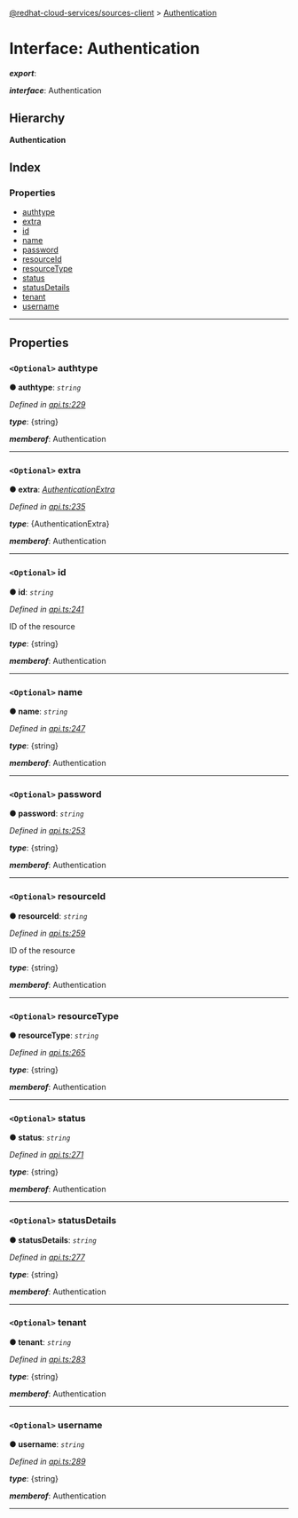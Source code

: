 [@redhat-cloud-services/sources-client](../README.md) > [Authentication](../interfaces/authentication.md)

# Interface: Authentication

*__export__*: 

*__interface__*: Authentication

## Hierarchy

**Authentication**

## Index

### Properties

* [authtype](authentication.md#authtype)
* [extra](authentication.md#extra)
* [id](authentication.md#id)
* [name](authentication.md#name)
* [password](authentication.md#password)
* [resourceId](authentication.md#resourceid)
* [resourceType](authentication.md#resourcetype)
* [status](authentication.md#status)
* [statusDetails](authentication.md#statusdetails)
* [tenant](authentication.md#tenant)
* [username](authentication.md#username)

---

## Properties

<a id="authtype"></a>

### `<Optional>` authtype

**● authtype**: *`string`*

*Defined in [api.ts:229](https://github.com/RedHatInsights/javascript-clients/blob/master/packages/sources/api.ts#L229)*

*__type__*: {string}

*__memberof__*: Authentication

___
<a id="extra"></a>

### `<Optional>` extra

**● extra**: *[AuthenticationExtra](authenticationextra.md)*

*Defined in [api.ts:235](https://github.com/RedHatInsights/javascript-clients/blob/master/packages/sources/api.ts#L235)*

*__type__*: {AuthenticationExtra}

*__memberof__*: Authentication

___
<a id="id"></a>

### `<Optional>` id

**● id**: *`string`*

*Defined in [api.ts:241](https://github.com/RedHatInsights/javascript-clients/blob/master/packages/sources/api.ts#L241)*

ID of the resource

*__type__*: {string}

*__memberof__*: Authentication

___
<a id="name"></a>

### `<Optional>` name

**● name**: *`string`*

*Defined in [api.ts:247](https://github.com/RedHatInsights/javascript-clients/blob/master/packages/sources/api.ts#L247)*

*__type__*: {string}

*__memberof__*: Authentication

___
<a id="password"></a>

### `<Optional>` password

**● password**: *`string`*

*Defined in [api.ts:253](https://github.com/RedHatInsights/javascript-clients/blob/master/packages/sources/api.ts#L253)*

*__type__*: {string}

*__memberof__*: Authentication

___
<a id="resourceid"></a>

### `<Optional>` resourceId

**● resourceId**: *`string`*

*Defined in [api.ts:259](https://github.com/RedHatInsights/javascript-clients/blob/master/packages/sources/api.ts#L259)*

ID of the resource

*__type__*: {string}

*__memberof__*: Authentication

___
<a id="resourcetype"></a>

### `<Optional>` resourceType

**● resourceType**: *`string`*

*Defined in [api.ts:265](https://github.com/RedHatInsights/javascript-clients/blob/master/packages/sources/api.ts#L265)*

*__type__*: {string}

*__memberof__*: Authentication

___
<a id="status"></a>

### `<Optional>` status

**● status**: *`string`*

*Defined in [api.ts:271](https://github.com/RedHatInsights/javascript-clients/blob/master/packages/sources/api.ts#L271)*

*__type__*: {string}

*__memberof__*: Authentication

___
<a id="statusdetails"></a>

### `<Optional>` statusDetails

**● statusDetails**: *`string`*

*Defined in [api.ts:277](https://github.com/RedHatInsights/javascript-clients/blob/master/packages/sources/api.ts#L277)*

*__type__*: {string}

*__memberof__*: Authentication

___
<a id="tenant"></a>

### `<Optional>` tenant

**● tenant**: *`string`*

*Defined in [api.ts:283](https://github.com/RedHatInsights/javascript-clients/blob/master/packages/sources/api.ts#L283)*

*__type__*: {string}

*__memberof__*: Authentication

___
<a id="username"></a>

### `<Optional>` username

**● username**: *`string`*

*Defined in [api.ts:289](https://github.com/RedHatInsights/javascript-clients/blob/master/packages/sources/api.ts#L289)*

*__type__*: {string}

*__memberof__*: Authentication

___

